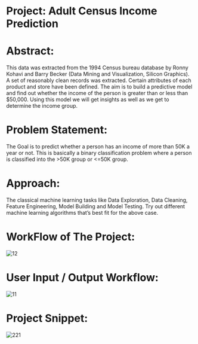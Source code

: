 # Project: Adult Census Income Prediction



# Abstract: 
This data was extracted from the 1994 Census bureau database by Ronny Kohavi and Barry Becker (Data Mining and Visualization, Silicon Graphics). A set of reasonably clean records was extracted. Certain attributes of each product and store have been defined. The aim is to build a predictive model and find out whether the income of the person is greater than or less than $50,000. Using this model we will get insights as well as we get to determine the income group.



# Problem Statement:
The Goal is to predict whether a person has an income of more than 50K a year or not.
This is basically a binary classification problem where a person is classified into the >50K group or <=50K group.



# Approach:
The classical machine learning tasks like Data Exploration, Data Cleaning,
Feature Engineering, Model Building and Model Testing. Try out different machine
learning algorithms that’s best fit for the above case.



# WorkFlow of The Project:




![12](https://user-images.githubusercontent.com/123532199/221029451-b91454bc-c5f6-405a-9fd8-f9b716bbbbb6.jpg)



# User Input / Output Workflow:


![11](https://user-images.githubusercontent.com/123532199/221029441-80ac3ab5-df6a-4de7-8102-958c91d53acc.jpg)


# Project Snippet:
![221](https://user-images.githubusercontent.com/123532199/221029659-78d6c091-c96e-4f77-9e9b-91978cb91af5.jpg)





